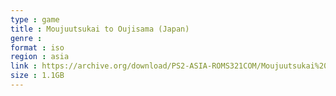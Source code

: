 ```yaml
---
type : game
title : Moujuutsukai to Oujisama (Japan)
genre : 
format : iso
region : asia
link : https://archive.org/download/PS2-ASIA-ROMS321COM/Moujuutsukai%20to%20Oujisama%20%28Japan%29.7z
size : 1.1GB
---
```

